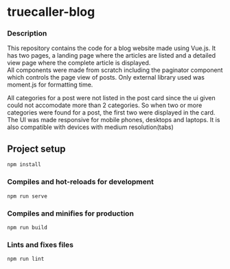 # truecaller-blog

### Description

This repository contains the code for a blog website made using Vue.js.
It has two pages, a landing page where the articles are listed and a detailed view page where the complete article is displayed.  
All components were made from scratch including the paginator component which controls the page view of posts. Only external library used was moment.js for formatting time.  
  
  
All categories for a post were not listed in the post card since the ui given could not accomodate more than 2 categories. So when two or more categories were found for a post, the first two were displayed in the card. The UI was made responsive for mobile phones, desktops and laptops. It is also compatible with devices with medium resolution(tabs)

## Project setup

```
npm install
```

### Compiles and hot-reloads for development

```
npm run serve
```

### Compiles and minifies for production

```
npm run build
```

### Lints and fixes files

```
npm run lint
```
